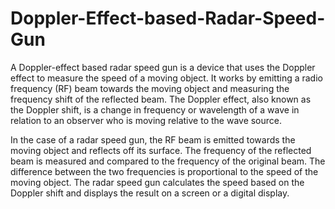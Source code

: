 # Doppler-Effect-based-Radar-Speed-Gun
A Doppler-effect based radar speed gun is a device that uses the Doppler effect to measure the speed of a moving object. It works by emitting a radio frequency (RF) beam towards the moving object and measuring the frequency shift of the reflected beam. The Doppler effect, also known as the Doppler shift, is a change in frequency or wavelength of a wave in relation to an observer who is moving relative to the wave source.

In the case of a radar speed gun, the RF beam is emitted towards the moving object and reflects off its surface. The frequency of the reflected beam is measured and compared to the frequency of the original beam. The difference between the two frequencies is proportional to the speed of the moving object. The radar speed gun calculates the speed based on the Doppler shift and displays the result on a screen or a digital display.
